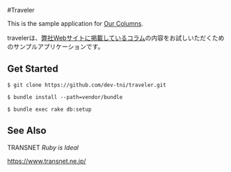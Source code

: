 #Traveler

This is the sample application for [Our Columns](http://www.transnet.ne.jp/column/).

travelerは、[弊社Webサイトに掲載しているコラム](http://www.transnet.ne.jp/column/)の内容をお試しいただくためのサンプルアプリケーションです。


## Get Started

```
$ git clone https://github.com/dev-tni/traveler.git

$ bundle install --path=vendor/bundle

$ bundle exec rake db:setup
```


## See Also

TRANSNET *Ruby is Ideal*

https://www.transnet.ne.jp/
